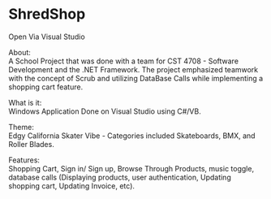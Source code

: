 # ShredShop
Open Via Visual Studio

About:  
A School Project that was done with a team for CST 4708 - Software Development and the .NET Framework. The project emphasized teamwork with the concept of Scrub and utilizing DataBase Calls while implementing a shopping cart feature.  

What is it:  
Windows Application Done on Visual Studio using C#/VB. 

Theme:  
Edgy California Skater Vibe - Categories included Skateboards, BMX, and Roller Blades.  

Features:  
Shopping Cart, Sign in/ Sign up, Browse Through Products, music toggle, database calls (Displaying products, user authentication, Updating shopping cart, Updating Invoice, etc).
